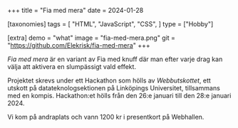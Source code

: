 +++
title = "Fia med mera"
date = 2024-01-28

[taxonomies]
tags = [
    "HTML",
    "JavaScript",
    "CSS",
]
type = ["Hobby"]

[extra]
demo = "what"
image = "fia-med-mera.png"
git = "https://github.com/Elekrisk/fia-med-mera"
+++

*Fia med mera* är en variant av Fia med knuff där man efter varje
drag kan välja att aktivera en slumpässigt vald effekt.

<!-- more -->

Projektet skrevs under ett Hackathon som hölls av *Webbutskottet*, ett utskott på datateknologsektionen på Linköpings Universitet, tillsammans med en kompis.
Hackathon:et hölls från den 26:e januari till den 28:e januari 2024.

Vi kom på andraplats och vann 1200 kr i presentkort på Webhallen.